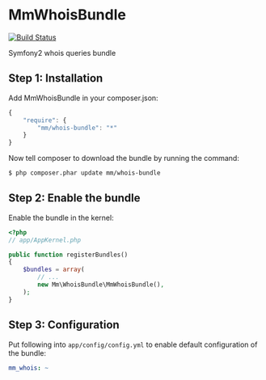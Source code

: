 MmWhoisBundle
=======================

[![Build Status](https://secure.travis-ci.org/peterkokot/MmWhoisBundle.png?branch=master)](http://travis-ci.org/peterkokot/MmWhoisBundle)

Symfony2 whois queries bundle

## Step 1: Installation

Add MmWhoisBundle in your composer.json:

```js
{
    "require": {
        "mm/whois-bundle": "*"
    }
}
```

Now tell composer to download the bundle by running the command:

``` bash
$ php composer.phar update mm/whois-bundle
```

## Step 2: Enable the bundle

Enable the bundle in the kernel:

``` php
<?php
// app/AppKernel.php

public function registerBundles()
{
    $bundles = array(
        // ...
        new Mm\WhoisBundle\MmWhoisBundle(),
    );
}
```

## Step 3: Configuration

Put following into `app/config/config.yml` to enable default configuration of the bundle:

```yaml
mm_whois: ~
```

